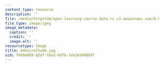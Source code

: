 ```yaml
---
content_type: resource
description: ''
file: /media/https%3A/open-learning-course-data-rc.s3.amazonaws.com/8-02t-electricity-and-magnetism-spring-2005/f669d80982dffba36d7b1eb3e549889f_04microThumb.jpg
file_type: image/jpeg
image_metadata:
  caption: ''
  credit: ''
  image-alt: ''
resourcetype: Image
title: 04microThumb.jpg
uid: f669d809-82df-fba3-6d7b-1eb3e549889f
---
```

